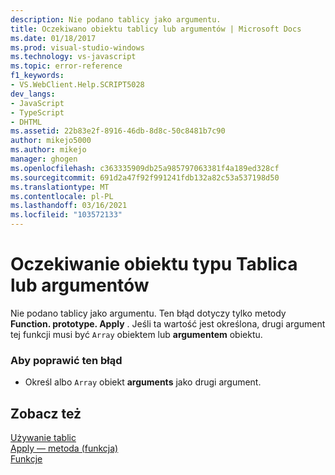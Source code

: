 ```yaml
---
description: Nie podano tablicy jako argumentu.
title: Oczekiwano obiektu tablicy lub argumentów | Microsoft Docs
ms.date: 01/18/2017
ms.prod: visual-studio-windows
ms.technology: vs-javascript
ms.topic: error-reference
f1_keywords:
- VS.WebClient.Help.SCRIPT5028
dev_langs:
- JavaScript
- TypeScript
- DHTML
ms.assetid: 22b83e2f-8916-46db-8d8c-50c8481b7c90
author: mikejo5000
ms.author: mikejo
manager: ghogen
ms.openlocfilehash: c363335909db25a985797063381f4a189ed328cf
ms.sourcegitcommit: 691d2a47f92f991241fdb132a82c53a537198d50
ms.translationtype: MT
ms.contentlocale: pl-PL
ms.lasthandoff: 03/16/2021
ms.locfileid: "103572133"
---
```

# <a name="array-or-arguments-object-expected"></a>Oczekiwanie obiektu typu Tablica lub argumentów
Nie podano tablicy jako argumentu. Ten błąd dotyczy tylko metody **Function. prototype. Apply** . Jeśli ta wartość jest określona, drugi argument tej funkcji musi być `Array` obiektem lub **argumentem** obiektu.  
  
### <a name="to-correct-this-error"></a>Aby poprawić ten błąd  
  
- Określ albo `Array` obiekt **arguments** jako drugi argument.  
  
## <a name="see-also"></a>Zobacz też  
 [Używanie tablic](https://developer.mozilla.org/docs/Learn/JavaScript/First_steps/Arrays)   
 [Apply — metoda (funkcja)](https://developer.mozilla.org/docs/Web/JavaScript/Reference/Global_Objects/Function/apply)   
 [Funkcje](https://developer.mozilla.org/docs/Learn/JavaScript/Building_blocks/Functions)

